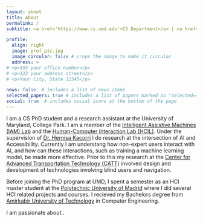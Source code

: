 ```yaml
---
layout: about
title: About
permalink: /
subtitle: <a href='https://www.cs.umd.edu'>CS Department</a> | <a href='https://www.umd.edu'>University of Maryland, College Park</a>

profile:
  align: right
  image: prof_pic.jpg
  image_circular: false # crops the image to make it circular
  address: >
# <p>555 your office number</p>
# <p>123 your address street</p>
# <p>Your City, State 12345</p>

news: false  # includes a list of news items
selected_papers: true # includes a list of papers marked as "selected={true}"
social: true  # includes social icons at the bottom of the page
---
```

I am a CS PhD student and a research assistant at the University of Maryland, College Park. I am a member of the [Intelligent Assistive Machines (IAM) Lab](https://iam.umd.edu) and the [Human-Computer Interaction Lab (HCIL)](https://hcil.umd.edu). Under the supervision of [Dr. Hernisa Kacorri](https://terpconnect.umd.edu/~hernisa/) I do research at the intersection of AI and Accessibility. Currently I am understang how non-expert users interact with AI, and how can these interactions, such as training a machine learning model, be made more effective. Prior to this my research at the [Center for Advanced Transportation Technology (CATT)](https://www.cattlab.umd.edu) involved design and development of technologies involving blind users and navigation.

Before joining the PhD program at UMD, I spent a semester as an HCI master student at the [Polytechnic University of Madrid](https://www.upm.es/internacional) where I did several HCI related projects and courses. I recieved my Bachelors degree from [Amirkabir University of Technology](https://aut.ac.ir/en) in Computer Engineering.

I am passionate about..

<!-- Write your biography here. Tell the world about yourself. Link to your favorite [subreddit](http://reddit.com). You can put a picture in, too. The code is already in, just name your picture `prof_pic.jpg` and put it in the `img/` folder.

Put your address / P.O. box / other info right below your picture. You can also disable any these elements by editing `profile` property of the YAML header of your `_pages/about.md`. Edit `_bibliography/papers.bib` and Jekyll will render your [publications page](/al-folio/publications/) automatically.

Link to your social media connections, too. This theme is set up to use [Font Awesome icons](http://fortawesome.github.io/Font-Awesome/) and [Academicons](https://jpswalsh.github.io/academicons/), like the ones below. Add your Facebook, Twitter, LinkedIn, Google Scholar, or just disable all of them. -->
